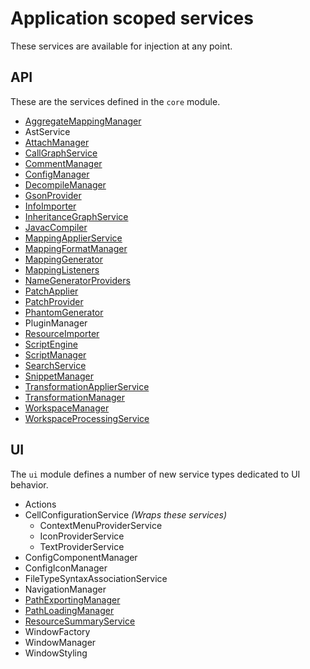 # Application scoped services

These services are available for injection at any point.

## API

These are the services defined in the `core` module.

* [AggregateMappingManager](aggregatemappingmanager.md)
* AstService
* [AttachManager](attachmanager.md)
* [CallGraphService](callgraphservice.md)
* [CommentManager](commentmanager.md)
* [ConfigManager](configmanager.md)
* [DecompileManager](decompilemanager.md)
* [GsonProvider](gsonprovider.md)
* [InfoImporter](infoimporter.md)
* [InheritanceGraphService](inheritancegraphservice.md)
* [JavacCompiler](javaccompiler.md)
* [MappingApplierService](mappingapplierservice.md)
* [MappingFormatManager](mappingformatmanager.md)
* [MappingGenerator](mappinggenerator.md)
* [MappingListeners](mappinglisteners.md)
* [NameGeneratorProviders](namegeneratorproviders.md)
* [PatchApplier](patchapplier.md)
* [PatchProvider](patchprovider.md)
* [PhantomGenerator](phantomgenerator.md)
* PluginManager
* [ResourceImporter](resourceimporter.md)
* [ScriptEngine](scriptengine.md)
* [ScriptManager](scriptmanager.md)
* [SearchService](searchservice.md)
* [SnippetManager](snippetmanager.md)
* [TransformationApplierService](transformationapplierservice.md)
* [TransformationManager](transformationmanager.md)
* [WorkspaceManager](workspacemanager.md)
* [WorkspaceProcessingService](workspaceprocessingservice.md)

## UI

The `ui` module defines a number of new service types dedicated to UI behavior.

* Actions
* CellConfigurationService _(Wraps these services)_
  * ContextMenuProviderService
  * IconProviderService
  * TextProviderService
* ConfigComponentManager
* ConfigIconManager
* FileTypeSyntaxAssociationService
* NavigationManager
* [PathExportingManager](pathexportingmanager.md)
* [PathLoadingManager](pathloadingmanager.md)
* [ResourceSummaryService](resourcesummaryservice.md)
* WindowFactory
* WindowManager
* WindowStyling